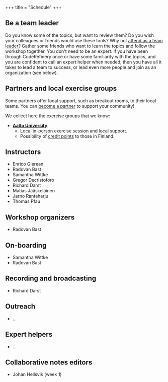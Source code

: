 +++
title = "Schedule"
+++

## Be a team leader

Do you know some of the topics, but want to review them?
Do you wish your colleagues or friends would use these tools?
Why not [attend as a team leader](@/join.md)?
Gather some friends who want to learn the topics and follow the workshop together.
You don't need to be an expert: if you have been through CodeRefinery once or have some familiarity
with the topics, and you are confident to call an expert helper when needed,
then you have all it takes to lead a team to success,
or lead even more people and join as an organization (see below).


## Partners and local exercise groups

Some partners offer local support, such as breakout rooms, to their local
teams. You can [become a partner](https://coderefinery.org/about/partners/) to
support your community!

We collect here the exercise groups that we know:
- [**Aalto University**](https://scicomp.aalto.fi/):
  - Local in-person exercise session and local support.
  - Possibility of [credit points](@/certificates.md) to those in Finland.


## Instructors

- Enrico Glerean
- Radovan Bast
- Samantha Wittke
- Gregor Decristoforo
- Richard Darst
- Matias Jääskeläinen
- Jarno Rantaharju
- Thomas Pfau


## Workshop organizers

- Radovan Bast


## On-boarding

- Samantha Wittke
- Radovan Bast


## Recording and broadcasting

- Richard Darst


## Outreach

- ...


## Expert helpers

- ...


## Collaborative notes editors

- Johan Hellsvik (week 1)
